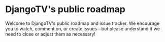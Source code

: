 # DjangoTV's public roadmap

Welcome to DjangoTV's public roadmap and issue tracker. We encourage you to watch, comment on, or create issues—but please understand if we need to close or adjust them as necessary!
